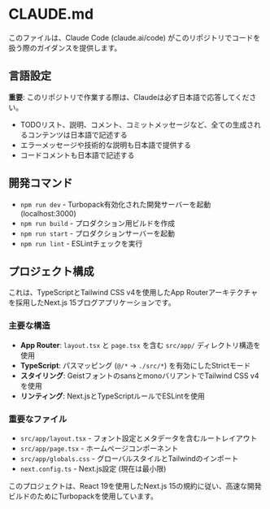 # CLAUDE.md

このファイルは、Claude Code (claude.ai/code) がこのリポジトリでコードを扱う際のガイダンスを提供します。

## 言語設定

**重要**: このリポジトリで作業する際は、Claudeは必ず日本語で応答してください。
- TODOリスト、説明、コメント、コミットメッセージなど、全ての生成されるコンテンツは日本語で記述する
- エラーメッセージや技術的な説明も日本語で提供する
- コードコメントも日本語で記述する

## 開発コマンド

- `npm run dev` - Turbopack有効化された開発サーバーを起動 (localhost:3000)
- `npm run build` - プロダクション用ビルドを作成
- `npm run start` - プロダクションサーバーを起動
- `npm run lint` - ESLintチェックを実行

## プロジェクト構成

これは、TypeScriptとTailwind CSS v4を使用したApp Routerアーキテクチャを採用したNext.js 15ブログアプリケーションです。

### 主要な構造
- **App Router**: `layout.tsx` と `page.tsx` を含む `src/app/` ディレクトリ構造を使用
- **TypeScript**: パスマッピング (`@/*` → `./src/*`) を有効にしたStrictモード
- **スタイリング**: GeistフォントのsansとmonoバリアントでTailwind CSS v4を使用
- **リンティング**: Next.jsとTypeScriptルールでESLintを使用

### 重要なファイル
- `src/app/layout.tsx` - フォント設定とメタデータを含むルートレイアウト
- `src/app/page.tsx` - ホームページコンポーネント
- `src/app/globals.css` - グローバルスタイルとTailwindのインポート
- `next.config.ts` - Next.js設定 (現在は最小限)

このプロジェクトは、React 19を使用したNext.js 15の規約に従い、高速な開発ビルドのためにTurbopackを使用しています。